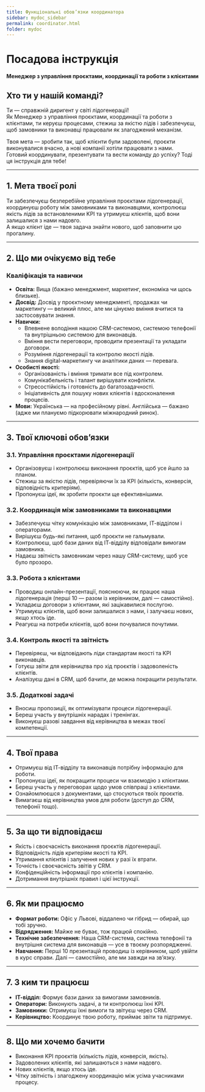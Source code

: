 ```yaml
---
title: Функціональні обов’язки координатора 
sidebar: mydoc_sidebar
permalink: coordinator.html
folder: mydoc
---
```


# Посадова інструкція  
**Менеджер з управління проєктами, координації та роботи з клієнтами**

## Хто ти у нашій команді?

Ти — справжній диригент у світі лідогенерації!  
Як Менеджер з управління проєктами, координації та роботи з клієнтами, ти керуєш процесами, стежиш за якістю лідів і забезпечуєш, щоб замовники та виконавці працювали як злагоджений механізм.  

Твоя мета — зробити так, щоб клієнти були задоволені, проєкти виконувалися вчасно, а нові компанії хотіли працювати з нами.  
Готовий координувати, презентувати та вести команду до успіху? Тоді ця інструкція для тебе!

---

## 1. Мета твоєї ролі

Ти забезпечуєш безперебійне управління проєктами лідогенерації, координуєш роботу між замовниками та виконавцями, контролюєш якість лідів за встановленими KPI та утримуєш клієнтів, щоб вони залишалися з нами надовго.  
А якщо клієнт іде — твоя задача знайти нового, щоб заповнити цю прогалину.

---

## 2. Що ми очікуємо від тебе

### Кваліфікація та навички

- **Освіта:** Вища (бажано менеджмент, маркетинг, економіка чи щось близьке).
- **Досвід:** Досвід у проєктному менеджменті, продажах чи маркетингу — великий плюс, але ми цінуємо вміння вчитися та застосовувати знання.
- **Навички:**
  - Впевнене володіння нашою CRM-системою, системою телефонії та внутрішньою системою для виконавців.
  - Вміння вести переговори, проводити презентації та укладати договори.
  - Розуміння лідогенерації та контролю якості лідів.
  - Знання digital-маркетингу чи аналітики даних — перевага.
- **Особисті якості:**
  - Організованість і вміння тримати все під контролем.
  - Комунікабельність і талант вирішувати конфлікти.
  - Стресостійкість і готовність до багатозадачності.
  - Ініціативність для пошуку нових клієнтів і вдосконалення процесів.
- **Мови:** Українська — на професійному рівні. Англійська — бажано (адже ми плануємо підкорювати міжнародний ринок).

---

## 3. Твої ключові обов’язки

### 3.1. Управління проєктами лідогенерації

- Організовуєш і контролюєш виконання проєктів, щоб усе йшло за планом.
- Стежиш за якістю лідів, перевіряючи їх за KPI (кількість, конверсія, відповідність критеріям).
- Пропонуєш ідеї, як зробити проєкти ще ефективнішими.

### 3.2. Координація між замовниками та виконавцями

- Забезпечуєш чітку комунікацію між замовниками, ІТ-відділом і операторами.
- Вирішуєш будь-які питання, щоб проєкти не гальмували.
- Контролюєш, щоб бази даних від ІТ-відділу відповідали вимогам замовника.
- Надаєш звітність замовникам через нашу CRM-систему, щоб усе було прозоро.

### 3.3. Робота з клієнтами

- Проводиш онлайн-презентації, пояснюючи, як працює наша лідогенерація (перші 10 — разом із керівником, далі — самостійно).
- Укладаєш договори з клієнтами, які зацікавилися послугою.
- Утримуєш клієнтів, щоб вони залишалися з нами, і залучаєш нових, якщо хтось іде.
- Реагуєш на потреби клієнтів, щоб вони почувалися почутими.

### 3.4. Контроль якості та звітність

- Перевіряєш, чи відповідають ліди стандартам якості та KPI виконавців.
- Готуєш звіти для керівництва про хід проєктів і задоволеність клієнтів.
- Аналізуєш дані в CRM, щоб бачити, де можна покращити результати.

### 3.5. Додаткові задачі

- Вносиш пропозиції, як оптимізувати процеси лідогенерації.
- Береш участь у внутрішніх нарадах і тренінгах.
- Виконуєш разові завдання від керівництва в межах твоєї компетенції.

---

## 4. Твої права

- Отримуєш від ІТ-відділу та виконавців потрібну інформацію для роботи.
- Пропонуєш ідеї, як покращити процеси чи взаємодію з клієнтами.
- Береш участь у переговорах щодо умов співпраці з клієнтами.
- Ознайомлюєшся з документами, що стосуються твоїх проєктів.
- Вимагаєш від керівництва умов для роботи (доступ до CRM, телефонії тощо).

---

## 5. За що ти відповідаєш

- Якість і своєчасність виконання проєктів лідогенерації.
- Відповідність лідів критеріям якості та KPI.
- Утримання клієнтів і залучення нових у разі їх втрати.
- Точність і своєчасність звітів у CRM.
- Конфіденційність інформації про клієнтів і компанію.
- Дотримання внутрішніх правил і цієї інструкції.

---

## 6. Як ми працюємо

- **Формат роботи:** Офіс у Львові, віддалено чи гібрид — обирай, що тобі зручно.
- **Відрядження:** Майже не буває, тож працюй спокійно.
- **Технічне забезпечення:** Наша CRM-система, система телефонії та внутрішня система для виконавців — усе в твоєму розпорядженні.
- **Навчання:** Перші 10 презентацій проводиш із керівником, щоб увійти в курс справи. Далі — самостійно, але ми завжди на зв’язку.

---

## 7. З ким ти працюєш

- **ІТ-відділ:** Формує бази даних за вимогами замовників.
- **Оператори:** Виконують задачі, а ти контролюєш їхні KPI.
- **Замовники:** Отримуєш їхні вимоги та звітуєш через CRM.
- **Керівництво:** Координує твою роботу, приймає звіти та підтримує.

---

## 8. Що ми хочемо бачити

- Виконання KPI проєктів (кількість лідів, конверсія, якість).
- Задоволених клієнтів, які залишаються з нами надовго.
- Нових клієнтів, якщо хтось іде.
- Чітку звітність і злагоджену координацію між усіма учасниками процесу.